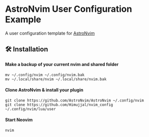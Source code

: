 # AstroNvim User Configuration Example

A user configuration template for [AstroNvim](https://github.com/AstroNvim/AstroNvim)

## 🛠️ Installation

#### Make a backup of your current nvim and shared folder

```shell
mv ~/.config/nvim ~/.config/nvim.bak
mv ~/.local/share/nvim ~/.local/share/nvim.bak
```

#### Clone AstroNvim & install your plugin

```shell
git clone https://github.com/AstroNvim/AstroNvim ~/.config/nvim
git clone https://github.com/Himujjal/nvim_config ~/.config/nvim/lua/user
```
#### Start Neovim

```shell
nvim
```
